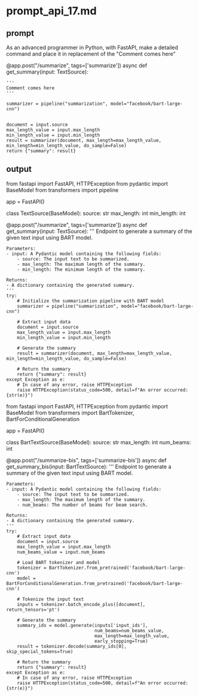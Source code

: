 # prompt_api_17.md

## prompt
As an advanced programmer in Python, with FastAPI, make a detailed command and place it in replacement of the "Comment comes here" 


@app.post("/summarize", tags=['summarize'])
async def get_summary(input: TextSource):

    '''
    Comment comes here
    '''
   
    summarizer = pipeline("summarization", model="facebook/bart-large-cnn")


    document = input.source
    max_length_value = input.max_length
    min_length_value = input.min_length
    result = summarizer(document, max_length=max_length_value, min_length=min_length_value, do_sample=False)
    return {"summary": result}



## output

from fastapi import FastAPI, HTTPException
from pydantic import BaseModel
from transformers import pipeline

app = FastAPI()

class TextSource(BaseModel):
    source: str
    max_length: int
    min_length: int

@app.post("/summarize", tags=['summarize'])
async def get_summary(input: TextSource):
    '''
    Endpoint to generate a summary of the given text input using BART model.
    
    Parameters:
    - input: A Pydantic model containing the following fields:
        - source: The input text to be summarized.
        - max_length: The maximum length of the summary.
        - min_length: The minimum length of the summary.
    
    Returns:
    - A dictionary containing the generated summary.
    '''
    try:
        # Initialize the summarization pipeline with BART model
        summarizer = pipeline("summarization", model="facebook/bart-large-cnn")

        # Extract input data
        document = input.source
        max_length_value = input.max_length
        min_length_value = input.min_length

        # Generate the summary
        result = summarizer(document, max_length=max_length_value, min_length=min_length_value, do_sample=False)

        # Return the summary
        return {"summary": result}
    except Exception as e:
        # In case of any error, raise HTTPException
        raise HTTPException(status_code=500, detail=f"An error occurred: {str(e)}")



from fastapi import FastAPI, HTTPException
from pydantic import BaseModel
from transformers import BartTokenizer, BartForConditionalGeneration

app = FastAPI()

class BartTextSource(BaseModel):
    source: str
    max_length: int
    num_beams: int

@app.post("/summarize-bis", tags=['summarize-bis'])
async def get_summary_bis(input: BartTextSource):
    '''
    Endpoint to generate a summary of the given text input using BART model.

    Parameters:
    - input: A Pydantic model containing the following fields:
        - source: The input text to be summarized.
        - max_length: The maximum length of the summary.
        - num_beams: The number of beams for beam search.

    Returns:
    - A dictionary containing the generated summary.
    '''
    try:
        # Extract input data
        document = input.source
        max_length_value = input.max_length
        num_beams_value = input.num_beams

        # Load BART tokenizer and model
        tokenizer = BartTokenizer.from_pretrained('facebook/bart-large-cnn')
        model = BartForConditionalGeneration.from_pretrained('facebook/bart-large-cnn')

        # Tokenize the input text
        inputs = tokenizer.batch_encode_plus([document], return_tensors='pt')

        # Generate the summary
        summary_ids = model.generate(inputs['input_ids'], 
                                     num_beams=num_beams_value, 
                                     max_length=max_length_value, 
                                     early_stopping=True)
        result = tokenizer.decode(summary_ids[0], skip_special_tokens=True)

        # Return the summary
        return {"summary": result}
    except Exception as e:
        # In case of any error, raise HTTPException
        raise HTTPException(status_code=500, detail=f"An error occurred: {str(e)}")

